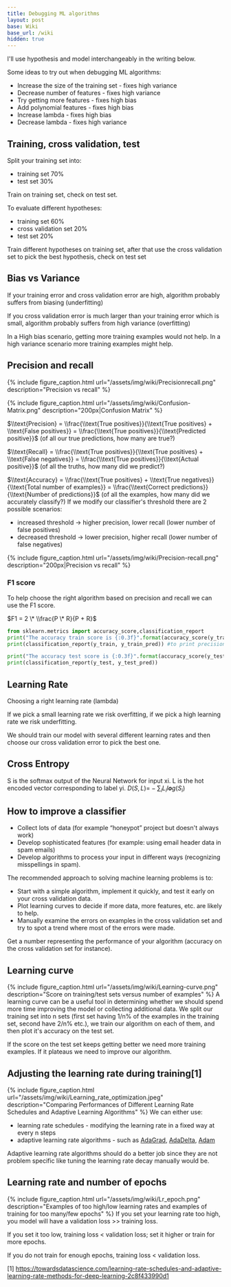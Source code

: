 ```yaml
---
title: Debugging ML algorithms
layout: post
base: Wiki
base_url: /wiki
hidden: true
---
```


I'll use hypothesis and model interchangeably in the writing below.

Some ideas to try out when debugging ML algorithms:

-   Increase the size of the training set - fixes high variance
-   Decrease number of features - fixes high variance
-   Try getting more features - fixes high bias
-   Add polynomial features - fixes high bias
-   Increase lambda - fixes high bias
-   Decrease lambda - fixes high variance

Training, cross validation, test
--------------------------------

Split your training set into:

-   training set 70%
-   test set 30%

Train on training set, check on test set.

To evaluate different hypotheses:

-   training set 60%
-   cross validation set 20%
-   test set 20%

Train different hypotheses on training set, after that use the cross validation set to pick the best hypothesis, check on test set

Bias vs Variance
----------------

If your training error and cross validation error are high, algorithm probably suffers from biasing (underfitting)

If you cross validation error is much larger than your training error which is small, algorithm probably suffers from high variance (overfitting)

In a High bias scenario, getting more training examples would not help. In a high variance scenario more training examples might help.

Precision and recall
--------------------

{% include figure_caption.html url="/assets/img/wiki/Precisionrecall.png" description="Precision vs recall" %}

{% include figure_caption.html url="/assets/img/wiki/Confusion-Matrix.png" description="200px|Confusion Matrix" %}

$\\text{Precision} = \\frac{\\text{True positives}}{\\text{True positives} + \\text{False positives}} = \\frac{\\text{True positives}}{\\text{Predicted positive}}$ (of all our true predictions, how many are true?)

$\\text{Recall} = \\frac{\\text{True positives}}{\\text{True positives} + \\text{False negatives}} = \\frac{\\text{True positives}}{\\text{Actual positive}}$ (of all the truths, how many did we predict?)

$\\text{Accuracy} = \\frac{\\text{True positives} + \\text{True negatives}}{\\text{Total number of examples}} = \\frac{\\text{Correct predictions}}{\\text{Number of predictions}}$ (of all the examples, how many did we accurately classify?) If we modify our classifier's threshold there are 2 possible scenarios:

-   increased threshold -> higher precision, lower recall (lower number of false positives)
-   decreased threshold -> lower precision, higher recall (lower number of false negatives)

{% include figure_caption.html url="/assets/img/wiki/Precision-recall.png" description="200px|Precision vs recall" %}

### F1 score

To help choose the right algorithm based on precision and recall we can use the F1 score.

$F1 = 2 \* \\frac{P \* R}{P + R}$

``` python
from sklearn.metrics import accuracy_score,classification_report
print("The accuracy train score is {:0.3f}".format(accuracy_score(y_train, y_train_pred)))
print(classification_report(y_train, y_train_pred)) #to print precision, recall and F1

print("The accuracy test score is {:0.3f}".format(accuracy_score(y_test, y_test_pred)))
print(classification_report(y_test, y_test_pred))
```

Learning Rate
-------------

Choosing a right learning rate (lambda)

If we pick a small learning rate we risk overfitting, if we pick a high learning rate we risk underfitting.

We should train our model with several different learning rates and then choose our cross validation error to pick the best one.

Cross Entropy
-------------

S is the softmax output of the Neural Network for input xi. L is the hot encoded vector corresponding to label yi. *D*(*S*, *L*)= − ∑<sub>*i*</sub>*L*<sub>*i*</sub>*l**o**g*(*S*<sub>*i*</sub>)

How to improve a classifier
---------------------------

-   Collect lots of data (for example “honeypot” project but doesn't always work)
-   Develop sophisticated features (for example: using email header data in spam emails)
-   Develop algorithms to process your input in different ways (recognizing misspellings in spam).

The recommended approach to solving machine learning problems is to:

-   Start with a simple algorithm, implement it quickly, and test it early on your cross validation data.
-   Plot learning curves to decide if more data, more features, etc. are likely to help.
-   Manually examine the errors on examples in the cross validation set and try to spot a trend where most of the errors were made.

Get a number representing the performance of your algorithm (accuracy on the cross validation set for instance).

Learning curve
--------------

{% include figure_caption.html url="/assets/img/wiki/Learning-curve.png" description="Score on training/test sets versus number of examples" %} A learning curve can be a useful tool in determining whether we should spend more time improving the model or collecting additional data. We split our training set into n sets (first set having 1/n% of the examples in the training set, second have 2/n% etc.), we train our algorithm on each of them, and then plot it's accuracy on the test set.

If the score on the test set keeps getting better we need more training examples. If it plateaus we need to improve our algorithm.

Adjusting the learning rate during training[1]
----------------------------------------------

{% include figure_caption.html url="/assets/img/wiki/Learning_rate_optimization.jpeg" description="Comparing Performances of Different Learning Rate Schedules and Adaptive Learning Algorithms" %} We can either use:

-   learning rate schedules - modifying the learning rate in a fixed way at every n steps
-   adaptive learning rate algorithms - such as [AdaGrad](/Neural_Networks#AdaGrad.5B2.5D "wikilink"), [AdaDelta](/Neural_Networks#AdaDelta.5B3.5D "wikilink"), [Adam](/Neural_Networks#Adam.5B4.5D "wikilink")

Adaptive learning rate algorithms should do a better job since they are not problem specific like tuning the learning rate decay manually would be.

Learning rate and number of epochs
----------------------------------

{% include figure_caption.html url="/assets/img/wiki/Lr_epoch.png" description="Examples of too high/low learning rates and examples of training for too many/few epochs" %} If you set your learning rate too high, you model will have a validation loss >> training loss.

If you set it too low, training loss < validation loss; set it higher or train for more epochs.

If you do not train for enough epochs, training loss < validation loss.

[1] <https://towardsdatascience.com/learning-rate-schedules-and-adaptive-learning-rate-methods-for-deep-learning-2c8f433990d1>
